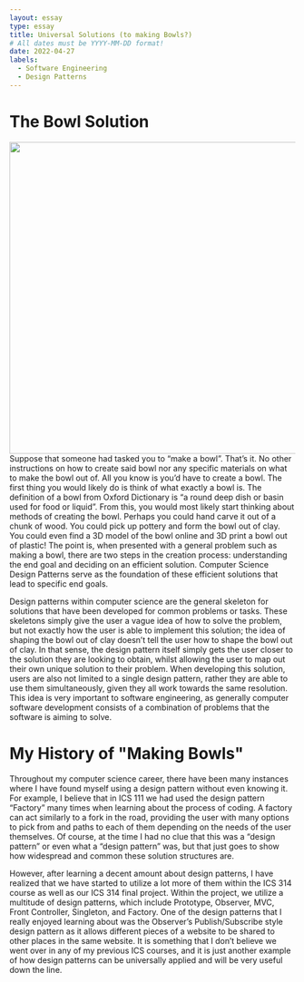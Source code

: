```yaml
---
layout: essay
type: essay
title: Universal Solutions (to making Bowls?)
# All dates must be YYYY-MM-DD format!
date: 2022-04-27
labels:
  - Software Engineering
  - Design Patterns
---
```




# The Bowl Solution

<img class="ui floated left medium image" src="../images/" width = "550">
Suppose that someone had tasked you to “make a bowl”. That’s it. No other instructions on how to create said bowl nor any specific materials on what to make the bowl out of. All you know is you’d have to create a bowl. The first thing you would likely do is think of what exactly a bowl is. The definition of a bowl from Oxford Dictionary is “a round deep dish or basin used for food or liquid”. From this, you would most likely start thinking about methods of creating the bowl. Perhaps you could hand carve it out of a chunk of wood. You could pick up pottery and form the bowl out of clay. You could even find a 3D model of the bowl online and 3D print a bowl out of plastic! The point is, when presented with a general problem such as making a bowl, there are two steps in the creation process: understanding the end goal and deciding on an efficient solution. Computer Science Design Patterns serve as the foundation of these efficient solutions that lead to specific end goals.

Design patterns within computer science are the general skeleton for solutions that have been developed for common problems or tasks. These skeletons simply give the user a vague idea of how to solve the problem, but not exactly how the user is able to implement this solution; the idea of shaping the bowl out of clay doesn’t tell the user how to shape the bowl out of clay. In that sense, the design pattern itself simply gets the user closer to the solution they are looking to obtain, whilst allowing the user to map out their own unique solution to their problem. When developing this solution, users are also not limited to a single design pattern, rather they are able to use them simultaneously, given they all work towards the same resolution. This idea is very important to software engineering, as generally computer software development consists of a combination of problems that the software is aiming to solve.

# My History of "Making Bowls"

Throughout my computer science career, there have been many instances where I have found myself using a design pattern without even knowing it. For example, I believe that in ICS 111 we had used the design pattern “Factory” many times when learning about the process of coding. A factory can act similarly to a fork in the road, providing the user with many options to pick from and paths to each of them depending on the needs of the user themselves. Of course, at the time I had no clue that this was a “design pattern” or even what a “design pattern” was, but that just goes to show how widespread and common these solution structures are.

However, after learning a decent amount about design patterns, I have realized that we have started to utilize a lot more of them within the ICS 314 course as well as our ICS 314 final project. Within the project, we utilize a multitude of design patterns, which include Prototype, Observer, MVC, Front Controller, Singleton, and Factory. One of the design patterns that I really enjoyed learning about was the Observer’s Publish/Subscribe style design pattern as it allows different pieces of a website to be shared to other places in the same website. It is something that I don’t believe we went over in any of my previous ICS courses, and it is just another example of how design patterns can be universally applied and will be very useful down the line.
